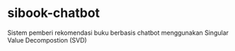 # sibook-chatbot
Sistem pemberi rekomendasi buku berbasis chatbot menggunakan Singular Value Decompostion (SVD)

